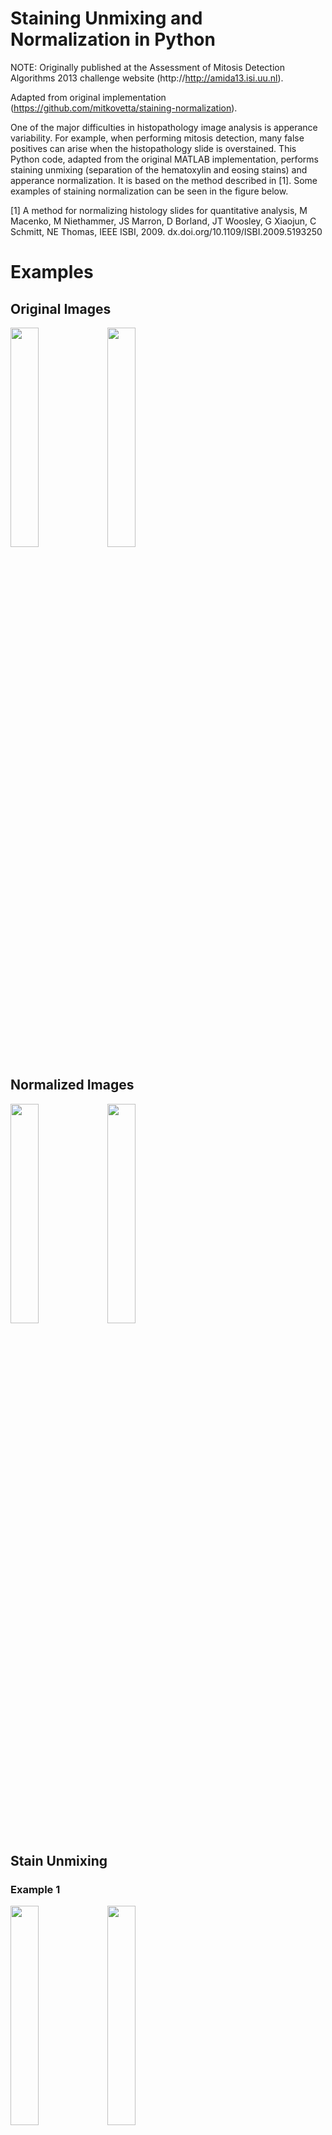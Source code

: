 # Staining Unmixing and Normalization in Python

NOTE: Originally published at the Assessment of Mitosis Detection Algorithms 2013 challenge website (http://http://amida13.isi.uu.nl).

Adapted from original implementation (https://github.com/mitkovetta/staining-normalization).

One of the major difficulties in histopathology image analysis is apperance variability. 
For example, when performing mitosis detection, many false positives can arise when the histopathology slide is overstained. 
This Python code, adapted from the original MATLAB implementation, performs staining unmixing (separation of the hematoxylin and eosing stains) and apperance normalization. 
It is based on the method described in [1]. Some examples of staining normalization can be seen in the figure below.

[1] A method for normalizing histology slides for quantitative analysis, M Macenko, M Niethammer, JS Marron, D Borland, JT Woosley, G Xiaojun, C Schmitt, NE Thomas, IEEE ISBI, 2009. dx.doi.org/10.1109/ISBI.2009.5193250

# Examples

## Original Images

<img src='imgs/example1.png' width='30%'> <img src='imgs/example2.png' width='30%'>

## Normalized Images

<img src='imgs/norm1.png' width='30%'> <img src='imgs/norm2.png' width='30%'>

## Stain Unmixing

### Example 1

<img src='imgs/norm1_H.png' width='30%'> <img src='imgs/norm1_E.png' width='30%'>

### Example 2

<img src='imgs/norm2_H.png' width='30%'> <img src='imgs/norm2_E.png' width='30%'>



